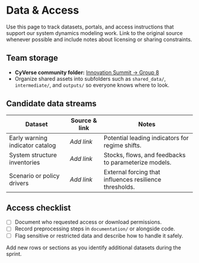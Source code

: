 # Data & Access

Use this page to track datasets, portals, and access instructions that support
our system dynamics modeling work. Link to the original source whenever
possible and include notes about licensing or sharing constraints.

## Team storage

- **CyVerse community folder:** [Innovation Summit → Group 8](https://de.cyverse.org/data/ds/iplant/home/shared/esiil/Innovation_summit/Group_8)
- Organize shared assets into subfolders such as `shared_data/`, `intermediate/`,
  and `outputs/` so everyone knows where to look.

## Candidate data streams

| Dataset | Source & link | Notes |
| --- | --- | --- |
| Early warning indicator catalog | _Add link_ | Potential leading indicators for regime shifts. |
| System structure inventories | _Add link_ | Stocks, flows, and feedbacks to parameterize models. |
| Scenario or policy drivers | _Add link_ | External forcing that influences resilience thresholds. |

## Access checklist

- [ ] Document who requested access or download permissions.
- [ ] Record preprocessing steps in `documentation/` or alongside code.
- [ ] Flag sensitive or restricted data and describe how to handle it safely.

Add new rows or sections as you identify additional datasets during the sprint.
